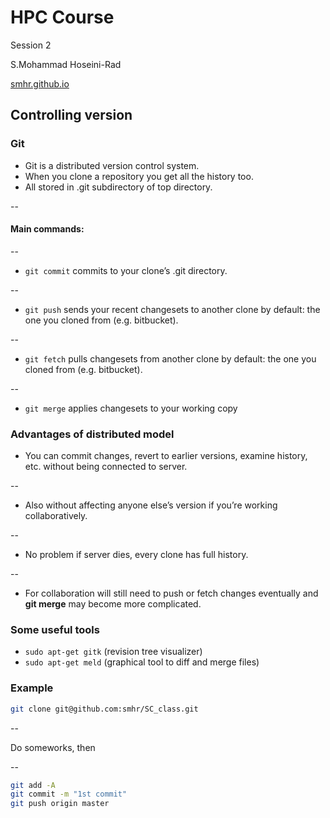 # HPC Course

Session 2

S.Mohammad Hoseini-Rad

[smhr.github.io](http://smhr.github.io/)

## Controlling version

### Git

* Git is a distributed version control system.
* When you clone a repository you get all the history too.
* All stored in .git subdirectory of top directory.

--

#### Main commands: ####

--
* `git commit` commits to your clone’s .git directory.

--
* `git push` sends your recent changesets to another clone
by default: the one you cloned from (e.g. bitbucket).

--
* `git fetch` pulls changesets from another clone
by default: the one you cloned from (e.g. bitbucket).

--
* `git merge` applies changesets to your working copy

### Advantages of distributed model

* You can commit changes, revert to earlier versions,
examine history, etc. without being connected to server.

--
* Also without affecting anyone else’s version if you’re
working collaboratively.

--
* No problem if server dies, every clone has full history.

--
* For collaboration will still need to push or fetch changes
eventually and **git merge** may become more complicated.

### Some useful tools

* `sudo apt-get gitk` (revision tree visualizer)
* `sudo apt-get meld` (graphical tool to diff and merge files)

### Example

```bash
git clone git@github.com:smhr/SC_class.git
```
--

Do someworks, then

--

```bash
git add -A
git commit -m "1st commit"
git push origin master
```
